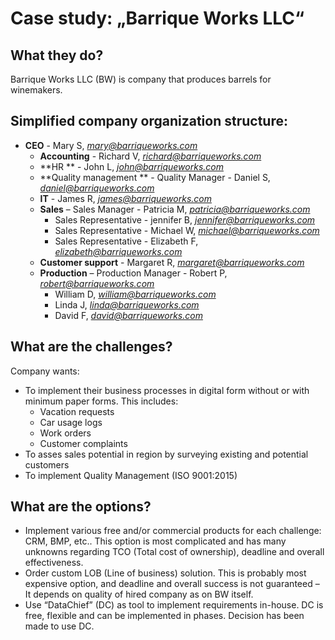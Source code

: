 Case study: „Barrique Works LLC“
================================

What they do?
-------------

Barrique Works LLC (BW) is company that produces barrels for winemakers.

Simplified company organization structure:
------------------------------------------

-   **CEO** - Mary S, [*mary@barriqueworks.com*](mailto:mary@barriqueworks.com)
    -   **Accounting** - Richard V, [*richard@barriqueworks.com*](mailto:richard@barriqueworks.com)
    -   **HR ** - John L, [*john@barriqueworks.com*](mailto:john@barriqueworks.com)
    -   **Quality management ** - Quality Manager - Daniel S, [*daniel@barriqueworks.com*](mailto:daniel@barriqueworks.com)
    -   **IT** - James R, [*james@barriqueworks.com*](mailto:james@barriqueworks.com)
    -   **Sales** – Sales Manager - Patricia M, [*patricia@barriqueworks.com*](mailto:patricia@barriqueworks.com)
        -   Sales Representative - jennifer B, [*jennifer@barriqueworks.com*](mailto:jennifer@barriqueworks.com)
        -   Sales Representative - Michael W, [*michael@barriqueworks.com*](mailto:michael@barriqueworks.com)
        -   Sales Representative - Elizabeth F, [*elizabeth@barriqueworks.com*](mailto:elizabeth@barriqueworks.com)
    -   **Customer support** - Margaret R, [*margaret@barriqueworks.com*](mailto:margaret@barriqueworks.com)
    -   **Production** – Production Manager - Robert P, [*robert@barriqueworks.com*](mailto:robert@barriqueworks.com)
        -   William D, [*william@barriqueworks.com*](mailto:william@barriqueworks.com)
        -   Linda J, [*linda@barriqueworks.com*](mailto:linda@barriqueworks.com)
        -   David F, [*david@barriqueworks.com*](mailto:david@barriqueworks.com)

What are the challenges?
------------------------

Company wants:
-   To implement their business processes in digital form without or with minimum paper forms. This includes:
    -   Vacation requests
    -   Car usage logs
    -   Work orders
    -   Customer complaints
-   To asses sales potential in region by surveying existing and potential customers
-   To implement Quality Management (ISO 9001:2015)

What are the options?
---------------------

-   Implement various free and/or commercial products for each challenge: CRM, BMP, etc.. This option is most complicated and has many unknowns regarding TCO (Total cost of ownership), deadline and overall effectiveness.
-   Order custom LOB (Line of business) solution. This is probably most expensive option, and deadline and overall success is not guaranteed – It depends on quality of hired company as on BW itself.
-   Use “DataChief” (DC) as tool to implement requirements in-house. DC is free, flexible and can be implemented in phases. Decision has been made to use DC.

